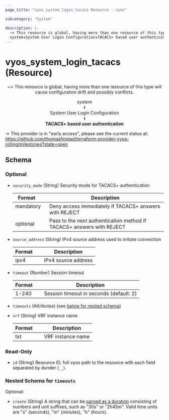 ```yaml
---
page_title: "vyos_system_login_tacacs Resource - vyos"

subcategory: "System"

description: |- 
  ~> This resource is global, having more than one resource of this type will cause configuration drift and possibly conflicts.
  system⯯System User Login Configuration⯯TACACS+ based user authentication
---
```


# vyos_system_login_tacacs (Resource)
<center>

~> This resource is global, having more than one resource of this type will cause configuration drift and possibly conflicts.

*system*  
⯯  
System User Login Configuration  
⯯  
**TACACS+ based user authentication**


</center>

-> This provider is in "early access", please see the current status at: https://github.com/thomasfinstad/terraform-provider-vyos-rolling/milestones?state=open

## Schema

### Optional

- `security_mode` (String) Security mode for TACACS+ authentication

    |Format     &emsp;|Description                                                            |
    |-------------|-------------------------------------------------------------------------|
    |mandatory  &emsp;|Deny access immediately if TACACS+ answers with REJECT                 |
    |optional   &emsp;|Pass to the next authentication method if TACACS+ answers with REJECT  |
- `source_address` (String) IPv4 source address used to initiate connection

    |Format  &emsp;|Description          |
    |----------|-----------------------|
    |ipv4    &emsp;|IPv4 source address  |
- `timeout` (Number) Session timeout

    |Format  &emsp;|Description                              |
    |----------|-------------------------------------------|
    |1-240   &emsp;|Session timeout in seconds (default: 2)  |
- `timeouts` (Attributes) (see [below for nested schema](#nestedatt--timeouts))
- `vrf` (String) VRF instance name

    |Format  &emsp;|Description        |
    |----------|---------------------|
    |txt     &emsp;|VRF instance name  |

### Read-Only

- `id` (String) Resource ID, full vyos path to the resource with each field separated by dunder (`__`).

<a id="nestedatt--timeouts"></a>
### Nested Schema for `timeouts`

Optional:

- `create` (String) A string that can be [parsed as a duration](https://pkg.go.dev/time#ParseDuration) consisting of numbers and unit suffixes, such as &#34;30s&#34; or &#34;2h45m&#34;. Valid time units are &#34;s&#34; (seconds), &#34;m&#34; (minutes), &#34;h&#34; (hours).  
